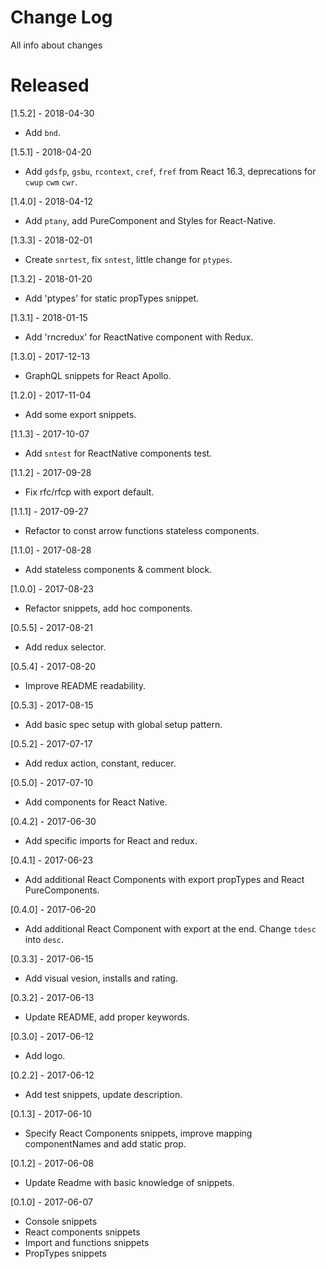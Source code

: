# Change Log

All info about changes

# Released

[1.5.2] - 2018-04-30

* Add `bnd`.

[1.5.1] - 2018-04-20

* Add `gdsfp`, `gsbu`, `rcontext`, `cref`, `fref` from React 16.3, deprecations for `cwup` `cwm` `cwr`.

[1.4.0] - 2018-04-12

* Add `ptany`, add PureComponent and Styles for React-Native.

[1.3.3] - 2018-02-01

* Create `snrtest`, fix `sntest`, little change for `ptypes`.

[1.3.2] - 2018-01-20

* Add 'ptypes' for static propTypes snippet.

[1.3.1] - 2018-01-15

* Add 'rncredux' for ReactNative component with Redux.

[1.3.0] - 2017-12-13

* GraphQL snippets for React Apollo.

[1.2.0] - 2017-11-04

* Add some export snippets.

[1.1.3] - 2017-10-07

* Add `sntest` for ReactNative components test.

[1.1.2] - 2017-09-28

* Fix rfc/rfcp with export default.

[1.1.1] - 2017-09-27

* Refactor to const arrow functions stateless components.

[1.1.0] - 2017-08-28

* Add stateless components & comment block.

[1.0.0] - 2017-08-23

* Refactor snippets, add hoc components.

[0.5.5] - 2017-08-21

* Add redux selector.

[0.5.4] - 2017-08-20

* Improve README readability.

[0.5.3] - 2017-08-15

* Add basic spec setup with global setup pattern.

[0.5.2] - 2017-07-17

* Add redux action, constant, reducer.

[0.5.0] - 2017-07-10

* Add components for React Native.

[0.4.2] - 2017-06-30

* Add specific imports for React and redux.

[0.4.1] - 2017-06-23

* Add additional React Components with export propTypes and React PureComponents.

[0.4.0] - 2017-06-20

* Add additional React Component with export at the end. Change `tdesc` into `desc`.

[0.3.3] - 2017-06-15

* Add visual vesion, installs and rating.

[0.3.2] - 2017-06-13

* Update README, add proper keywords.

[0.3.0] - 2017-06-12

* Add logo.

[0.2.2] - 2017-06-12

* Add test snippets, update description.

[0.1.3] - 2017-06-10

* Specify React Components snippets, improve mapping componentNames and add static prop.

[0.1.2] - 2017-06-08

* Update Readme with basic knowledge of snippets.

[0.1.0] - 2017-06-07

* Console snippets
* React components snippets
* Import and functions snippets
* PropTypes snippets
